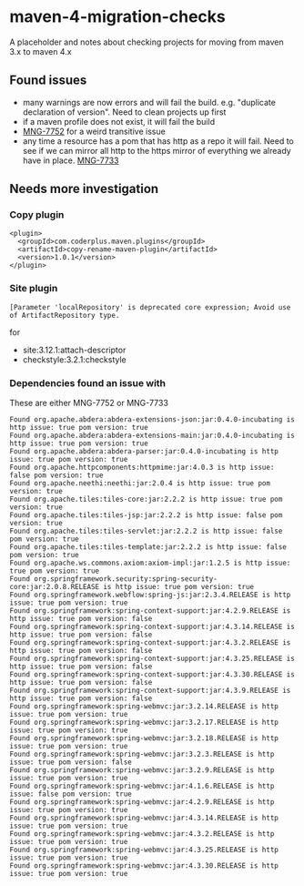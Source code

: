 # maven-4-migration-checks

A placeholder and notes about checking projects for moving from maven 3.x to maven 4.x

## Found issues
* many warnings are now errors and will fail the build. e.g. "duplicate declaration of version". Need to clean projects up first
* if a maven profile does not exist, it will fail the build
* [MNG-7752](https://issues.apache.org/jira/browse/MNG-7752) for a weird transitive issue
* any time a resource has a pom that has http as a repo it will fail. Need to see if we can mirror all http to the https mirror of everything we already have in place. [MNG-7733](https://issues.apache.org/jira/browse/MNG-7733)

## Needs more investigation
### Copy plugin
```
<plugin>
  <groupId>com.coderplus.maven.plugins</groupId>
  <artifactId>copy-rename-maven-plugin</artifactId>
  <version>1.0.1</version>
</plugin>
```
### Site plugin
`[Parameter 'localRepository' is deprecated core expression; Avoid use of ArtifactRepository type.`

for 
* site:3.12.1:attach-descriptor 
* checkstyle:3.2.1:checkstyle

### Dependencies found an issue with
These are either MNG-7752 or MNG-7733
```
Found org.apache.abdera:abdera-extensions-json:jar:0.4.0-incubating is http issue: true pom version: true
Found org.apache.abdera:abdera-extensions-main:jar:0.4.0-incubating is http issue: true pom version: true
Found org.apache.abdera:abdera-parser:jar:0.4.0-incubating is http issue: true pom version: true
Found org.apache.httpcomponents:httpmime:jar:4.0.3 is http issue: false pom version: true
Found org.apache.neethi:neethi:jar:2.0.4 is http issue: true pom version: true
Found org.apache.tiles:tiles-core:jar:2.2.2 is http issue: true pom version: true
Found org.apache.tiles:tiles-jsp:jar:2.2.2 is http issue: false pom version: true
Found org.apache.tiles:tiles-servlet:jar:2.2.2 is http issue: false pom version: true
Found org.apache.tiles:tiles-template:jar:2.2.2 is http issue: false pom version: true
Found org.apache.ws.commons.axiom:axiom-impl:jar:1.2.5 is http issue: true pom version: true
Found org.springframework.security:spring-security-core:jar:2.0.8.RELEASE is http issue: true pom version: true
Found org.springframework.webflow:spring-js:jar:2.3.4.RELEASE is http issue: true pom version: true
Found org.springframework:spring-context-support:jar:4.2.9.RELEASE is http issue: true pom version: false
Found org.springframework:spring-context-support:jar:4.3.14.RELEASE is http issue: true pom version: false
Found org.springframework:spring-context-support:jar:4.3.2.RELEASE is http issue: true pom version: false
Found org.springframework:spring-context-support:jar:4.3.25.RELEASE is http issue: true pom version: false
Found org.springframework:spring-context-support:jar:4.3.30.RELEASE is http issue: true pom version: false
Found org.springframework:spring-context-support:jar:4.3.9.RELEASE is http issue: true pom version: false
Found org.springframework:spring-webmvc:jar:3.2.14.RELEASE is http issue: true pom version: true
Found org.springframework:spring-webmvc:jar:3.2.17.RELEASE is http issue: true pom version: true
Found org.springframework:spring-webmvc:jar:3.2.18.RELEASE is http issue: true pom version: true
Found org.springframework:spring-webmvc:jar:3.2.3.RELEASE is http issue: true pom version: false
Found org.springframework:spring-webmvc:jar:3.2.9.RELEASE is http issue: true pom version: true
Found org.springframework:spring-webmvc:jar:4.1.6.RELEASE is http issue: false pom version: true
Found org.springframework:spring-webmvc:jar:4.2.9.RELEASE is http issue: true pom version: true
Found org.springframework:spring-webmvc:jar:4.3.14.RELEASE is http issue: true pom version: true
Found org.springframework:spring-webmvc:jar:4.3.2.RELEASE is http issue: true pom version: true
Found org.springframework:spring-webmvc:jar:4.3.25.RELEASE is http issue: true pom version: true
Found org.springframework:spring-webmvc:jar:4.3.30.RELEASE is http issue: true pom version: true
```
